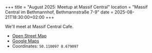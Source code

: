 +++
title = "August 2025: Meetup at Massif Central"
location = "Massif Central im Bethmannhof, Bethmannstraße 7-9"
date = 2025-08-21T18:30:00+02:00
+++

We'll meet at Massif Central Cafe.

- [Open Street Map](https://www.openstreetmap.org/node/11570251968#map=19/50.110095/8.679097)
- [Google Maps](https://maps.app.goo.gl/c6BFxpfwTDuYsbzY6)
- Coordinates: `50.110097 8.679097`
